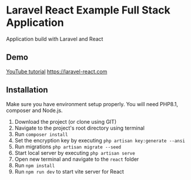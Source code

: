 # Laravel React Example Full Stack Application
Application build with Laravel and React

## Demo
[YouTube tutorial](https://youtu.be/qJq9ZMB2Was)
https://laravel-react.com


## Installation 
Make sure you have environment setup properly. You will need PHP8.1, composer and Node.js.

1. Download the project (or clone using GIT)
2. Navigate to the project's root directory using terminal
3. Run `composer install`
4. Set the encryption key by executing `php artisan key:generate --ansi`
5. Run migrations `php artisan migrate --seed`
6. Start local server by executing `php artisan serve`
7. Open new terminal and navigate to the `react` folder
8. Run `npm install`
9. Run `npm run dev` to start vite server for React
